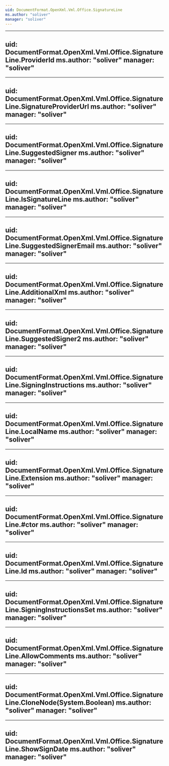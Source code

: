 ```yaml
---
uid: DocumentFormat.OpenXml.Vml.Office.SignatureLine
ms.author: "soliver"
manager: "soliver"
---
```


---
uid: DocumentFormat.OpenXml.Vml.Office.SignatureLine.ProviderId
ms.author: "soliver"
manager: "soliver"
---

---
uid: DocumentFormat.OpenXml.Vml.Office.SignatureLine.SignatureProviderUrl
ms.author: "soliver"
manager: "soliver"
---

---
uid: DocumentFormat.OpenXml.Vml.Office.SignatureLine.SuggestedSigner
ms.author: "soliver"
manager: "soliver"
---

---
uid: DocumentFormat.OpenXml.Vml.Office.SignatureLine.IsSignatureLine
ms.author: "soliver"
manager: "soliver"
---

---
uid: DocumentFormat.OpenXml.Vml.Office.SignatureLine.SuggestedSignerEmail
ms.author: "soliver"
manager: "soliver"
---

---
uid: DocumentFormat.OpenXml.Vml.Office.SignatureLine.AdditionalXml
ms.author: "soliver"
manager: "soliver"
---

---
uid: DocumentFormat.OpenXml.Vml.Office.SignatureLine.SuggestedSigner2
ms.author: "soliver"
manager: "soliver"
---

---
uid: DocumentFormat.OpenXml.Vml.Office.SignatureLine.SigningInstructions
ms.author: "soliver"
manager: "soliver"
---

---
uid: DocumentFormat.OpenXml.Vml.Office.SignatureLine.LocalName
ms.author: "soliver"
manager: "soliver"
---

---
uid: DocumentFormat.OpenXml.Vml.Office.SignatureLine.Extension
ms.author: "soliver"
manager: "soliver"
---

---
uid: DocumentFormat.OpenXml.Vml.Office.SignatureLine.#ctor
ms.author: "soliver"
manager: "soliver"
---

---
uid: DocumentFormat.OpenXml.Vml.Office.SignatureLine.Id
ms.author: "soliver"
manager: "soliver"
---

---
uid: DocumentFormat.OpenXml.Vml.Office.SignatureLine.SigningInstructionsSet
ms.author: "soliver"
manager: "soliver"
---

---
uid: DocumentFormat.OpenXml.Vml.Office.SignatureLine.AllowComments
ms.author: "soliver"
manager: "soliver"
---

---
uid: DocumentFormat.OpenXml.Vml.Office.SignatureLine.CloneNode(System.Boolean)
ms.author: "soliver"
manager: "soliver"
---

---
uid: DocumentFormat.OpenXml.Vml.Office.SignatureLine.ShowSignDate
ms.author: "soliver"
manager: "soliver"
---
